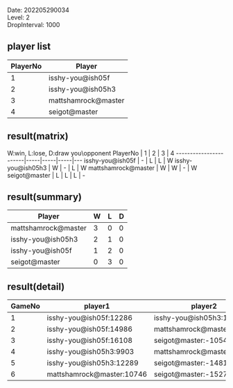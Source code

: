 Date: 202205290034  
Level: 2  
DropInterval: 1000  
## player list
PlayerNo  |  Player
----------|---------------------
1         |  isshy-you@ish05f
2         |  isshy-you@ish05h3
3         |  mattshamrock@master
4         |  seigot@master
## result(matrix)
W:win, L:lose, D:draw
you\opponent PlayerNo  |  1  |  2  |  3  |  4
-----------------------|-----|-----|-----|---
isshy-you@ish05f       |  -  |  L  |  L  |  W
isshy-you@ish05h3      |  W  |  -  |  L  |  W
mattshamrock@master    |  W  |  W  |  -  |  W
seigot@master          |  L  |  L  |  L  |  -
## result(summary)
Player               |  W  |  L  |  D
---------------------|-----|-----|---
mattshamrock@master  |  3  |  0  |  0
isshy-you@ish05h3    |  2  |  1  |  0
isshy-you@ish05f     |  1  |  2  |  0
seigot@master        |  0  |  3  |  0
## result(detail)
GameNo  |  player1                    |  player2
--------|-----------------------------|---------------------------
1       |  isshy-you@ish05f:12286     |  isshy-you@ish05h3:14758
2       |  isshy-you@ish05f:14986     |  mattshamrock@master:15248
3       |  isshy-you@ish05f:16108     |  seigot@master:-1054
4       |  isshy-you@ish05h3:9903     |  mattshamrock@master:12995
5       |  isshy-you@ish05h3:12289    |  seigot@master:-1481
6       |  mattshamrock@master:10746  |  seigot@master:-1527
